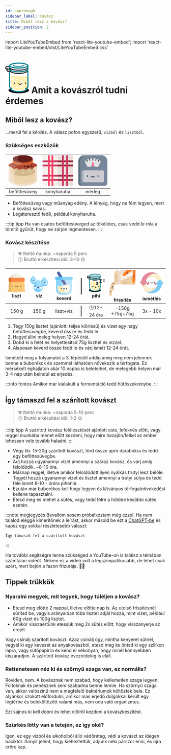 ```yaml
---
id: sourdough
sidebar_label: Kovász
title: Miből lesz a kovász?
sidebar_position: 2
---
```


import LiteYouTubeEmbed from 'react-lite-youtube-embed';
import 'react-lite-youtube-embed/dist/LiteYouTubeEmbed.css'


# ![](/img/icons/kovasz_48px.svg) Amit a kovászról tudni érdemes

## Miből lesz a kovász?
...merül fel a kérdés. A válasz pofon egyszerű, `vízből` és `lisztből`.


### Szükséges eszközök
|![yeast](/img/icons/yeast_48px.svg "befőttesüveg")|![cloth](/img/icons/konyharuha_48px.svg "konyharuha")|![scale](/img/icons/merleg_48px.svg "mérleg")|
|:---:|:---:|:---:|
|befőttesüveg|konyharuha|mérleg|

- Befőttesüveg vagy műanyag edény. A lényeg, hogy ne fém legyen, mert a kovász savas.
- Légáteresztő fedő, például konyharuha.

:::tip tipp
Ha van csatos befőttesüveged az tökéletes, csak vedd le róla a tömítő gyűrűt, hogy ne zárjon légmentesen.
:::


### Kovász készítése
>⚒️ Nettó munka: ~naponta 5 perc  
>🕒 Bruttó elkészítési idő: 3-10 🌞

|![flour](/img/icons/liszt_48px.svg "liszt") <br/>liszt|![water](/img/icons/viz_48px.svg "víz")<br/>víz|![kever](/img/icons/beaker_48px.svg "összekever") <br/>keverd|┃<br/>┃<br/>┃|![sleep](/img/icons/kovasz_sleeps_48px.svg "fermentálás") <br/>pihi|![yeast](/img/icons/yeast_throwout_48px.svg "dobd ki a felét és frissítsd") <br/>frissítés|![repeat](/img/icons/repeat_48px.svg "ismételd az előző 2 lépést") <br/>ismétlés|
|:---:|:---:|:---:|:---:|:---:|:---:|:---:|
|150 g|150 g|liszt+víz| ┃<br/>┃ |🕑12-24 óra|-150g<br/>+75g+75g|3x - 10x|

1. Tégy 150g lisztet (ajánlott: teljes kiőrlésű) és vizet egy nagy befőttesüvegbe, keverd össze és fedd le.
1. Hagyd állni meleg helyen 12-24 órát.
1. Dobd ki a felét és helyettesítsd 75g liszttel és vízzel.
1. Alaposan keverd össze fedd le és várj ismét 12-24 órát.

Ismételd meg a folyamatot a 3. lépéstől addig amíg meg nem jelennek benne a buborékok és szemmel láthatóan növekszik a térfogata. Ez mérsékelt éghajlaton akár 10 napba is beletelhet, de melegebb helyen már 3-4 nap után beindul az erjedés.

:::info fontos
Amikor már kialakult a fermentáció tedd hűtőszekrénybe.
:::


## Így támaszd fel a szárított kovászt
>⚒️ Nettó munka: ~naponta 5-10 perc  
>🕒 Bruttó elkészítési idő: 1-2 🌞

:::tip tipp
A szárított kovász felélesztését ajánlott este, lefekvés előtt, vagy reggel munkába menet előtt kezdeni, hogy mire hazajön/felkel az ember lehessen vele tovább haladni.
:::

- Végy kb. 15-20g szárított kovászt, törd össze apró darabokra és tedd egy befőttesüvegbe.
- Adj hozzá ugyanannyi vizet amennyi a száraz kovász, és várj amíg feloldódik. ~8-10 óra.
- Másnap reggel, illetve amikor feloldódott ilyen nyálkás trutyi lesz belőle. Tegyél hozzá ugyanannyi vizet és lisztet amennyi a trutyi súlya és tedd féle ismét 8-10 - órára pihenni.
- Ezután már buborékos kell hogy legyen és látványos térfogatnövekedést kellene tapasztalni.
- Etesd meg és mehet a sütés, vagy tedd félre a hűtőbe későbbi sütés esetén.

:::note megjegyzés
Bevallom sosem próbálkoztam még ezzel. Ha nem találod eléggé kimerítőnek a leírást, akkor másold be ezt a [ChatGPT-be](https://chat.openai.com/) és kapsz egy sokkal részletesebb választ:
```
Így támaszd fel a szárított kovászt
```
:::

Ha további segítségre lenne szükséged a YouTube-on is találsz a témában számtalan videót. Nekem ez a videó volt a legszimpatikusabb, de lehet csak azért, mert bejön a fazon frizurája. 👨‍🦲
<div className="video-container">
  <LiteYouTubeEmbed
    id="lGSjmvho2eg"
    title="Szárított kovász felélesztése | RG KONYHÁJA"
    poster="maxresdefault"
  />
</div>

## Tippek trükkök
### Nyaralni megyek, mit tegyek, hogy túléljen a kovász?
- Etesd meg előtte 2 nappal, illetve előtte nap is. Az utolsó frissítésnél sűrítsd be, vagyis arányaiban több lisztet adjál hozzá, mint vizet, például 60g vizet és 100g lisztet.
- Amikor visszaértünk etessük meg 2x sütés előtt, hogy visszanyerje az erejét.

Vagy csinálj szárított kovászt. Azaz csinálj úgy, mintha kenyeret sütnél, vegyél ki egy keveset az anyakovászból, etesd meg és öntsd ki egy szilikon lapra, vagy sütőpapírra és kend el vékonyan, hogy minél könnyebben kiszáradjon. A szárított kovász évezredekig is eláll.

### Rettenetesen néz ki és szörnyű szaga van, ez normális?
Röviden, nem. A kovásznak nem szabad, hogy kellemetlen szaga legyen. Foltoknak és penésznek sem szabadna benne lennie. Ha szörnyű szaga van, akkor valószínű nem a megfelelő baktériumok költöztek bele. Ez olyankor szokott előfordulni, amikor más erjedő dolgokkal került egy légtérbe és beleköltözött valami más, nem oda való organizmus.

Ezt sajnos ki kell dobni és lehet elölről kezdeni a kovászkészítést.

### Szürkés lötty van a tetején, ez így oké?
Igen, ez egy vízből és alkoholból álló védőréteg, védi a kovászt az idegen baciktól. Annyit jelent, hogy kiéheztettük, adjunk neki párszor enni, és újra erőre kap.
